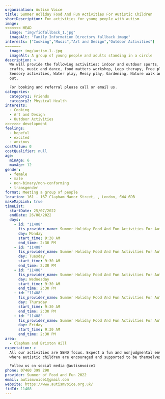 ```yaml
---
organisation: Autism Voice
title: Summer Holiday Food And Fun Activities For Autistic Children
shortDescription: Fun activities for young people with autism
image:
<<<<<<< HEAD
  image: "img/fidfallback_1.jpg"
  imageAlt: "Family Information Directory fallback image"
interests: ["Cooking","Music","Art and Design","Outdoor Activities"]
=======
  image: img/autism-1-.jpg
  imageAlt: A group of young people and adults standing in a circle
description: >
  We will provide the following activities: indoor and outdoor sports, arts and
  crafts, music and dance, food matters workshop, Lego therapy, Free play,
  Sensory activities, Water play, Messy play, Gardening, Nature walk and Trips
  out. 

  For booking and referral please call or email us. 
categories:
  category1: Friends
  category2: Physical Health
interests:
  - Cooking
  - Art and Design
  - Outdoor Activities
>>>>>>> development
feelings:
  - hopeful
  - excited
  - anxious
costValue: 0
costQualifier: null
age:
  minAge: 6
  maxAge: 12
gender:
  - female
  - male
  - non-binary/non-conforming
  - transgender
format: Meeting a group of people
location: 161 - 167 Clapham Manor Street, , London, SW4 6DB
makeMapLink: true
timeList:
  startDate: 25/07/2022
  endDate: 26/08/2022
  days:
    - id: "11408"
      fis_provider_name: Summer Holiday Food And Fun Activities For Autistic Children
      day: Monday
      start_time: 9:30 AM
      end_time: 2:30 PM
    - id: "11408"
      fis_provider_name: Summer Holiday Food And Fun Activities For Autistic Children
      day: Tuesday
      start_time: 9:30 AM
      end_time: 2:30 PM
    - id: "11408"
      fis_provider_name: Summer Holiday Food And Fun Activities For Autistic Children
      day: Wednesday
      start_time: 9:30 AM
      end_time: 2:30 PM
    - id: "11408"
      fis_provider_name: Summer Holiday Food And Fun Activities For Autistic Children
      day: Thursday
      start_time: 9:30 AM
      end_time: 2:30 PM
    - id: "11408"
      fis_provider_name: Summer Holiday Food And Fun Activities For Autistic Children
      day: Friday
      start_time: 9:30 AM
      end_time: 2:30 PM
area:
  - Clapham and Brixton Hill
expectation: >
  All our activities are SEND focus. Expect a fun and nonjudgmental environment
  where autistic children are encouraged and supported to be themselves.  

  Follow us on social media @autismvoice1
phone: 07460 399 290
provider: Summer of Food and Fun 2022
email: autismvoice1@gmail.com
website: https://www.autismvoice.org.uk/
fidId: 11408
---
```

